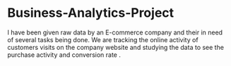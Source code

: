 # Business-Analytics-Project
I have been given raw data by an E-commerce company  and their in need of several tasks being done. We are tracking the online activity of customers visits on the company website and studying the data to see the purchase activity and conversion rate .

